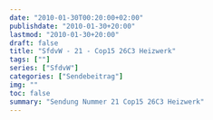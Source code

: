 ```yaml
---
date: "2010-01-30T00:20:00+02:00"
publishdate: "2010-01-30+20:00"
lastmod: "2010-01-30+20:00"
draft: false
title: "SfdvW - 21 - Cop15 26C3 Heizwerk"
tags: [""]
series: ["SfdvW"]
categories: ["Sendebeitrag"]
img: ""
toc: false
summary: "Sendung Nummer 21 Cop15 26C3 Heizwerk"
---
```


<div id="example"></div>
<script src="https://cdn.podlove.org/web-player/embed.js"></script>

<script>
  podlovePlayer('#example', '/blog/sfdvw21.json');
</script>
